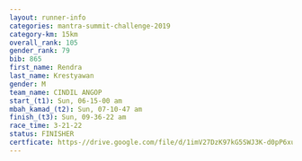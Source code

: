 ```yaml
---
layout: runner-info 
categories: mantra-summit-challenge-2019 
category-km: 15km 
overall_rank: 105
gender_rank: 79
bib: 865
first_name: Rendra
last_name: Krestyawan
gender: M
team_name: CINDIL ANGOP
start_(t1): Sun, 06-15-00 am
mbah_kamad_(t2): Sun, 07-10-47 am
finish_(t3): Sun, 09-36-22 am
race_time: 3-21-22
status: FINISHER
certficate: https-//drive.google.com/file/d/1imV27DzK97kG5SWJ3K-d0pP6xuxbhLQr/view?usp=sharing
---
```

